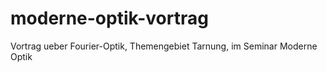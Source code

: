# moderne-optik-vortrag
Vortrag ueber Fourier-Optik, Themengebiet Tarnung, im Seminar Moderne Optik
